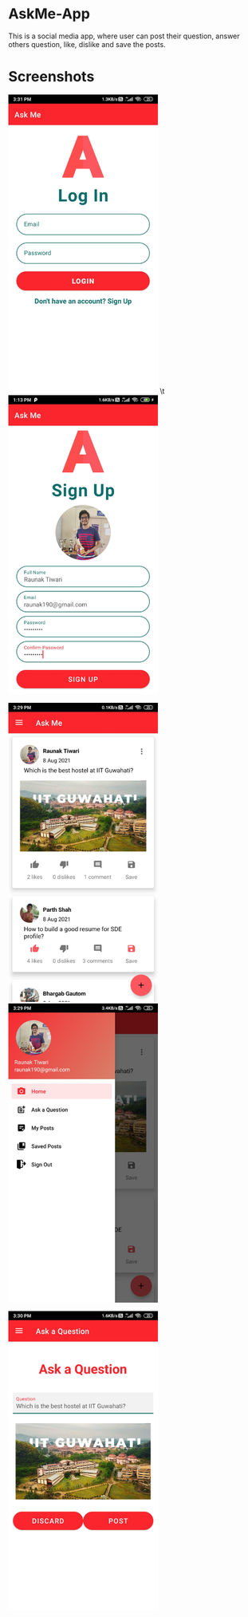 # AskMe-App
This is a social media app, where user can post their question, answer others question, like, dislike and save the posts.

# Screenshots

<img src = "Screenshots/login.jpg" width = 300>     \t       <img src = "Screenshots/signup.jpg" width = 300>

<img src = "Screenshots/home.jpg" width = 300>            <img src = "Screenshots/sidebar.jpg" width = 300>

<img src = "Screenshots/postques.jpg" width = 300>

